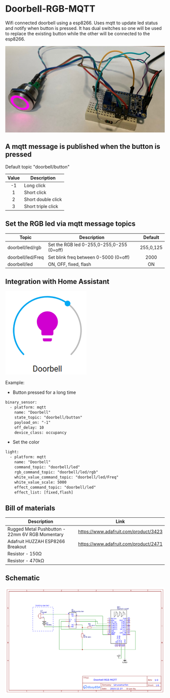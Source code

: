 # Doorbell-RGB-MQTT

Wifi connected doorbell using a esp8266.
Uses mqtt to update led status and notify when button is pressed.
It has dual switches so one will be used to replace the existing button while the other will be connected to the esp8266.

![Doorbell picture](/doorbell-rgb-mqtt.jpg)



## A mqtt message is published when the button is pressed
Default topic "doorbell/button"

| Value | Description |
| :---: | --- |
| -1 | Long click |
| 1 | Short click |
| 2 | Short double click |
| 3 | Short triple click |


## Set the RGB led via mqtt message topics

| Topic | Description | Default |
| --- | --- | :---: |
| doorbell/led/rgb | Set the RGB led 0-255,0-255,0-255 (0=off) | 255,0,125 |
| doorbell/led/Freq | Set blink freq between 0-5000  (0=off) | 2000 |
| doorbell/led | ON, OFF, fixed, flash | ON |


## Integration with Home Assistant
![homeassistant picture](/homeassistant.png)

Example: 
- Button pressed for a long time
~~~
binary_sensor:
  - platform: mqtt
    name: "Doorbell"
    state_topic: "doorbell/button"
    payload_on: "-1"
    off_delay: 10
    device_class: occupancy
~~~

- Set the color
~~~
light:
  - platform: mqtt
    name: "Doorbell"
    command_topic: "doorbell/led"
    rgb_command_topic: "doorbell/led/rgb"
    white_value_command_topic: "doorbell/led/Freq"
    white_value_scale: 5000
    effect_command_topic: "doorbell/led"
    effect_list: [fixed,flash]
~~~

## Bill of materials

| Description | Link |
| --- | --- |
| Rugged Metal Pushbutton - 22mm 6V RGB Momentary | https://www.adafruit.com/product/3423 |
| Adafruit HUZZAH ESP8266 Breakout | https://www.adafruit.com/product/2471 |
| Resistor - 150Ω | |
| Resistor - 470kΩ | |


## Schematic

![schematic picture](/Schematic_doorbell-rgb-mqtt.png)
